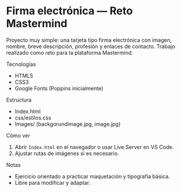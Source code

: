 # Firma electrónica — Reto Mastermind

Proyecto muy simple: una tarjeta tipo firma electrónica con imagen, nombre, breve descripción, profesión y enlaces de contacto. Trabajo realizado como reto para la plataforma Mastermind.

Tecnologías
- HTML5
- CSS3
- Google Fonts (Poppins inicialmente)

Estructura
- Index.html
- css/estilos.css
- Images/ (backgorundimage.jpg, image.jpg)

Cómo ver
1. Abrir `Index.html` en el navegador o usar Live Server en VS Code.
2. Ajustar rutas de imágenes si es necesario.

Notas
- Ejercicio orientado a practicar maquetación y tipografía básica.
- Libre para modificar y adaptar.
